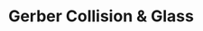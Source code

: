 ---
title: "Gerber Collision & Glass"
url: /seattle/gerber-collision-and-glass-thorndyke-avenue-west/
shop: car repair
---
